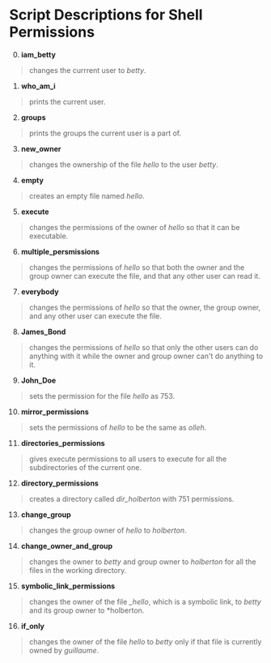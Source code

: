 # Script Descriptions for Shell Permissions
0. **iam_betty** 
> changes the currrent user to *betty*.
1. **who_am_i**
>  prints the current user.
2. **groups**
> prints the groups the current user is a part of.
3. **new_owner**
> changes the ownership of the file *hello* to the user *betty*.
4. **empty**
> creates an empty file named *hello*.
5. **execute**
> changes the permissions of the owner of *hello* so that it can be executable.
6. **multiple_persmissions**
> changes the permissions of *hello* so that both the owner and the group owner can execute the file, and that any other user can read it.
7. **everybody**
> changes the permissions of *hello* so that the owner, the group owner, and any other user can execute the file.
8. **James_Bond**
> changes the permissions of *hello* so that only the other users can do anything with it while the owner and group owner can't do anything to it.
9. **John_Doe**
> sets the permission for the file *hello* as 753.
10. **mirror_permissions**
> sets the permissions of *hello* to be the same as *olleh*.
11. **directories_permissions**
> gives execute permissions to all users to execute for all the subdirectories of the current one.
12. **directory_permissions**
> creates a directory called *dir_holberton* with 751 permissions.
13. **change_group**
> changes the group owner of *hello* to *holberton*.
14. **change_owner_and_group**
> changes the owner to *betty* and group owner to *holberton* for all the files in the working directory.
15. **symbolic_link_permissions**
> changes the owner of the file *_hello*, which is a symbolic link, to *betty* and its group owner to *holberton.
16. **if_only**
> changes the owner of the file *hello* to *betty* only if that file is currently owned by *guillaume*.